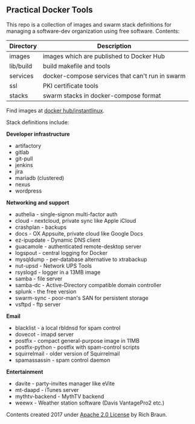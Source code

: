 ## Practical Docker Tools

This repo is a collection of images and swarm stack definitions for
managing a software-dev organization using free software. Contents:

| Directory | Description |
| --------- | ----------- |
| images | images which are published to Docker Hub |
| lib/build | build makefile and tools |
| services | docker-compose services that can't run in swarm |
| ssl | PKI certificate tools |
| stacks | swarm stacks in docker-compose format |

Find images at [docker hub/instantlinux](https://hub.docker.com/r/instantlinux/).

Stack definitions include:

**Developer infrastructure**
* artifactory
* gitlab
* git-pull
* jenkins
* jira
* mariadb (clustered)
* nexus
* wordpress

**Networking and support**
* authelia - single-signon multi-factor auth
* cloud - nextcloud, private sync like Apple iCloud
* crashplan - backups
* docs - OX Appsuite, private cloud like Google Docs
* ez-ipupdate - Dynamic DNS client
* guacamole - authenticated remote-desktop server
* logspout - central logging for Docker
* mysqldump - per-database alternative to xtrabackup
* nut-upsd - Network UPS Tools
* rsyslogd - logger in a 13MB image
* samba - file server
* samba-dc - Active-Directory compatible domain controller
* splunk - the free version
* swarm-sync - poor-man's SAN for persistent storage
* vsftpd - ftp server

**Email**
* blacklist - a local rbldnsd for spam control
* dovecot - imapd server
* postfix - compact general-purpose image in 11MB
* postfix-python - postfix with spam-control scripts
* squirrelmail - older version of Squirrelmail
* spamassassin - spam control daemon

**Entertainment**
* davite - party-invites manager like eVite
* mt-daapd - iTunes server
* mythtv-backend - MythTV backend
* weewx - Weather station software (Davis VantagePro2 etc.)

Contents created 2017 under [Apache 2.0 License](https://www.apache.org/licenses/LICENSE-2.0) by Rich Braun.

